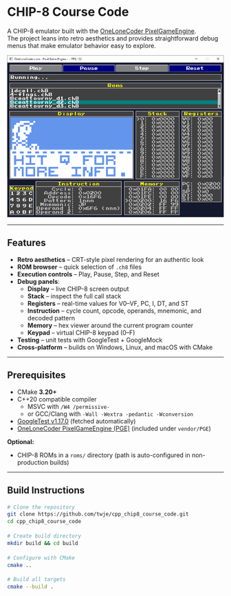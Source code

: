 # CHIP-8 Course Code

A CHIP-8 emulator built with the [OneLoneCoder PixelGameEngine](https://github.com/OneLoneCoder/olcPixelGameEngine).  
The project leans into retro aesthetics and provides straightforward debug menus that make emulator behavior easy to explore.

![View Emulator Screenshot](./media/Emulator.PNG)

---

## Features

- **Retro aesthetics** – CRT-style pixel rendering for an authentic look
- **ROM browser** – quick selection of `.ch8` files
- **Execution controls** – Play, Pause, Step, and Reset
- **Debug panels**:
  - **Display** – live CHIP-8 screen output
  - **Stack** – inspect the full call stack
  - **Registers** – real-time values for V0–VF, PC, I, DT, and ST
  - **Instruction** – cycle count, opcode, operands, mnemonic, and decoded pattern
  - **Memory** – hex viewer around the current program counter
  - **Keypad** – virtual CHIP-8 keypad (0–F)
- **Testing** – unit tests with GoogleTest + GoogleMock
- **Cross-platform** – builds on Windows, Linux, and macOS with CMake

---

## Prerequisites

- CMake **3.20+**
- C++20 compatible compiler  
  - MSVC with `/W4 /permissive-`  
  - or GCC/Clang with `-Wall -Wextra -pedantic -Wconversion`
- [GoogleTest v1.17.0](https://github.com/google/googletest) (fetched automatically)
- [OneLoneCoder PixelGameEngine (PGE)](https://github.com/OneLoneCoder/olcPixelGameEngine) (included under `vendor/PGE`)

**Optional:**
- CHIP-8 ROMs in a `roms/` directory (path is auto-configured in non-production builds)

---

## Build Instructions

```bash
# Clone the repository
git clone https://github.com/twje/cpp_chip8_course_code.git
cd cpp_chip8_course_code

# Create build directory
mkdir build && cd build

# Configure with CMake
cmake ..

# Build all targets
cmake --build .
